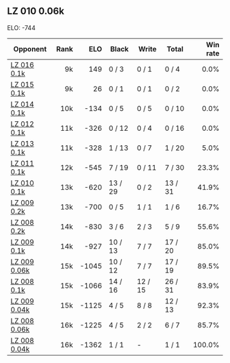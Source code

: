 ## LZ 010 0.06k ##

ELO: -744

Opponent | Rank | ELO | Black | Write | Total | Win rate
---------|-----:|----:|-------|-------|-------|-------:
[LZ 016 0.1k](LZ%20016%200.1k.md) | 9k | 149 | 0 / 3 | 0 / 1 | 0 / 4 | 0.0%
[LZ 015 0.1k](LZ%20015%200.1k.md) | 9k | 26 | 0 / 1 | 0 / 1 | 0 / 2 | 0.0%
[LZ 014 0.1k](LZ%20014%200.1k.md) | 10k | -134 | 0 / 5 | 0 / 5 | 0 / 10 | 0.0%
[LZ 012 0.1k](LZ%20012%200.1k.md) | 11k | -326 | 0 / 12 | 0 / 4 | 0 / 16 | 0.0%
[LZ 013 0.1k](LZ%20013%200.1k.md) | 11k | -328 | 1 / 13 | 0 / 7 | 1 / 20 | 5.0%
[LZ 011 0.1k](LZ%20011%200.1k.md) | 12k | -545 | 7 / 19 | 0 / 11 | 7 / 30 | 23.3%
[LZ 010 0.1k](LZ%20010%200.1k.md) | 13k | -620 | 13 / 29 | 0 / 2 | 13 / 31 | 41.9%
[LZ 009 0.2k](LZ%20009%200.2k.md) | 13k | -700 | 0 / 5 | 1 / 1 | 1 / 6 | 16.7%
[LZ 008 0.2k](LZ%20008%200.2k.md) | 14k | -830 | 3 / 6 | 2 / 3 | 5 / 9 | 55.6%
[LZ 009 0.1k](LZ%20009%200.1k.md) | 14k | -927 | 10 / 13 | 7 / 7 | 17 / 20 | 85.0%
[LZ 009 0.06k](LZ%20009%200.06k.md) | 15k | -1045 | 10 / 12 | 7 / 7 | 17 / 19 | 89.5%
[LZ 008 0.1k](LZ%20008%200.1k.md) | 15k | -1066 | 14 / 16 | 12 / 15 | 26 / 31 | 83.9%
[LZ 009 0.04k](LZ%20009%200.04k.md) | 15k | -1125 | 4 / 5 | 8 / 8 | 12 / 13 | 92.3%
[LZ 008 0.06k](LZ%20008%200.06k.md) | 16k | -1225 | 4 / 5 | 2 / 2 | 6 / 7 | 85.7%
[LZ 008 0.04k](LZ%20008%200.04k.md) | 16k | -1362 | 1 / 1 | - | 1 / 1 | 100.0%
